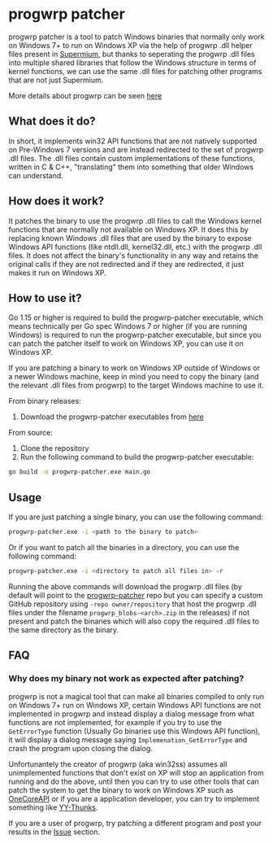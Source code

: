 # progwrp patcher

progwrp patcher is a tool to patch Windows binaries that normally only work on Windows 7+ to run on Windows XP via the help of progwrp .dll helper files present in [Supermium](https://github.com/win32ss/supermium), but thanks to seperating the progwrp .dll files into multiple shared libraries that follow the Windows structure in terms of kernel functions, we can use the same .dll files for patching other programs that are not just Supermium.

More details about progwrp can be seen [here](https://github.com/Alex313031/thorium-legacy/tree/main/patches/progwrp)

## What does it do?

In short, it implements win32 API functions that are not natively supported on Pre-Windows 7 versions and are instead redirected to the set of progwrp .dll files. The .dll files contain custom implementations of these functions, written in C & C++, "translating" them into something that older Windows can understand.

## How does it work?

It patches the binary to use the progwrp .dll files to call the Windows kernel functions that are normally not available on Windows XP. It does this by replacing known Windows .dll files that are used by the binary to expose Windows API functions (like ntdll.dll, kernel32.dll, etc.) with the progwrp .dll files. It does not affect the binary's functionality in any way and retains the original calls if they are not redirected and if they are redirected, it just makes it run on Windows XP.

## How to use it?

Go 1.15 or higher is required to build the progwrp-patcher executable, which means technically per Go spec Windows 7 or higher (if you are running Windows) is required to run the progwrp-patcher executable, but since you can patch the patcher itself to work on Windows XP, you can use it on Windows XP.

If you are patching a binary to work on Windows XP outside of Windows or a newer Windows machine, keep in mind you need to copy the binary (and the relevant .dll files from progwrp) to the target Windows machine to use it.

From binary releases:
1. Download the progwrp-patcher executables from [here](https://github.com/matu6968/progwrp-patcher/releases)

From source:

1. Clone the repository
2. Run the following command to build the progwrp-patcher executable:
```bash
go build -o progwrp-patcher.exe main.go
```

## Usage

If you are just patching a single binary, you can use the following command:
```bash
progwrp-patcher.exe -i <path to the binary to patch>
```

Or if you want to patch all the binaries in a directory, you can use the following command:
```bash
progwrp-patcher.exe -i <directory to patch all files in> -r
```
Running the above commands will download the progwrp .dll files (by default will point to the [progwrp-patcher](https://github.com/matu6968/progwrp-patcher) repo but you can specify a custom GitHub repository using `-repo owner/repository` that host the progwrp .dll files under the filename `progwrp_blobs-<arch>.zip` in the releases) if not present and patch the binaries which will also copy the required .dll files to the same directory as the binary.

## FAQ

### Why does my binary not work as expected after patching?

progwrp is not a magical tool that can make all binaries compiled to only run on Windows 7+ run on Windows XP, certain Windows API functions are not implemented in progwrp and instead display a dialog message from what functions are not implemented, for example if you try to use the `GetErrorType` function (Usually Go binaries use this Windows API function), it will display a dialog message saying `Implemenation_GetErrorType` and crash the program upon closing the dialog. 

Unfortunantely the creator of progwrp (aka win32ss) assumes all unimplemented functions that don't exist on XP will stop an application from running and do the above, until then you can try to use other tools that can patch the system to get the binary to work on Windows XP such as [OneCoreAPI](https://github.com/shorthorn-project/One-Core-API-Binaries) or if you are a application developer, you can try to implement something like [YY-Thunks](https://github.com/Chuyu-Team/YY-Thunks).

If you are a user of progwrp, try patching a different program and post your results in the [Issue](https://github.com/matu6968/progwrp-patcher/issues/new) section.